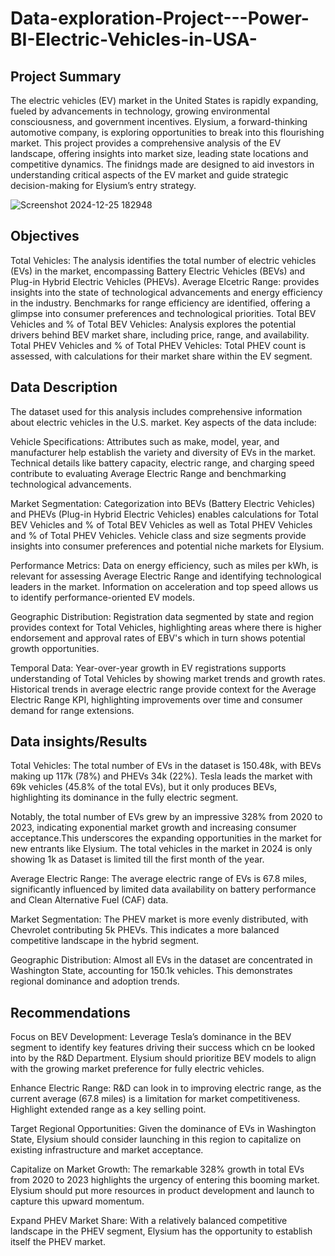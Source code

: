# Data-exploration-Project---Power-BI-Electric-Vehicles-in-USA-

## Project Summary

The electric vehicles (EV) market in the United States is rapidly expanding, fueled by advancements in technology, growing environmental consciousness, and government incentives. Elysium, a forward-thinking automotive company, is exploring opportunities to break into this flourishing market. This project provides a comprehensive analysis of the EV landscape, offering insights into market size, leading state locations and competitive dynamics. The finidngs made are designed to aid investors in understanding critical aspects of the EV market and guide strategic decision-making for Elysium’s entry strategy.

![Screenshot 2024-12-25 182948](https://github.com/user-attachments/assets/008620c1-508b-4689-b8a8-05fba5202a1b)


## Objectives 
Total Vehicles: The analysis identifies the total number of electric vehicles (EVs) in the market, encompassing Battery Electric Vehicles (BEVs) and Plug-in Hybrid Electric Vehicles (PHEVs).
Average Elcetric Range: provides insights into the state of technological advancements and energy efficiency in the industry. Benchmarks for range efficiency are identified, offering a glimpse into consumer preferences and technological priorities.
Total BEV Vehicles and % of Total BEV Vehicles: Analysis explores the potential drivers behind BEV market share, including price, range, and availability.
Total PHEV Vehicles and % of Total PHEV Vehicles: Total PHEV count is assessed, with calculations for their market share within the EV segment.

## Data Description 
The dataset used for this analysis includes comprehensive information about electric vehicles in the U.S. market. Key aspects of the data include:

Vehicle Specifications:
Attributes such as make, model, year, and manufacturer help establish the variety and diversity of EVs in the market.
Technical details like battery capacity, electric range, and charging speed contribute to evaluating Average Electric Range and benchmarking technological advancements.

Market Segmentation:
Categorization into BEVs (Battery Electric Vehicles) and PHEVs (Plug-in Hybrid Electric Vehicles) enables calculations for Total BEV Vehicles and % of Total BEV Vehicles as well as Total PHEV Vehicles and % of Total PHEV Vehicles.
Vehicle class and size segments provide insights into consumer preferences and potential niche markets for Elysium.

Performance Metrics:
Data on energy efficiency, such as miles per kWh, is relevant for assessing Average Electric Range and identifying technological leaders in the market.
Information on acceleration and top speed allows us to identify performance-oriented EV models.

Geographic Distribution:
Registration data segmented by state and region provides context for Total Vehicles, highlighting areas where there is higher endorsement and approval rates of EBV's which in turn shows potential growth opportunities.

Temporal Data:
Year-over-year growth in EV registrations supports understanding of Total Vehicles by showing market trends and growth rates.
Historical trends in average electric range provide context for the Average Electric Range KPI, highlighting improvements over time and consumer demand for range extensions.



## Data insights/Results  

Total Vehicles:
The total number of EVs in the dataset is 150.48k, with BEVs making up 117k (78%) and PHEVs 34k (22%).
Tesla leads the market with 69k vehicles (45.8% of the total EVs), but it only produces BEVs, highlighting its dominance in the fully electric segment.

Notably, the total number of EVs grew by an impressive 328% from 2020 to 2023, indicating exponential market growth and increasing consumer acceptance.This underscores the expanding opportunities in the market for new entrants like Elysium. The total vehicles in the market in 2024 is only showing 1k as Dataset is limited till the first month of the year. 

Average Electric Range:
The average electric range of EVs is 67.8 miles, significantly influenced by limited data availability on battery performance and Clean Alternative Fuel (CAF) data.

Market Segmentation:
The PHEV market is more evenly distributed, with Chevrolet contributing 5k PHEVs. This indicates a more balanced competitive landscape in the hybrid segment.

Geographic Distribution:
Almost all EVs in the dataset are concentrated in Washington State, accounting for 150.1k vehicles. This demonstrates regional dominance and adoption trends.

## Recommendations
Focus on BEV Development:
Leverage Tesla’s dominance in the BEV segment to identify key features driving their success which cn be looked into by the R&D Department. Elysium should prioritize BEV models to align with the growing market preference for fully electric vehicles.

Enhance Electric Range:
R&D can look in to improving electric range, as the current average (67.8 miles) is a limitation for market competitiveness. Highlight extended range as a key selling point.

Target Regional Opportunities:
Given the dominance of EVs in Washington State, Elysium should consider launching in this region to capitalize on existing infrastructure and market acceptance.

Capitalize on Market Growth:
The remarkable 328% growth in total EVs from 2020 to 2023 highlights the urgency of entering this booming market. Elysium should put more resources in product development and launch to capture this upward momentum.

Expand PHEV Market Share:
With a relatively balanced competitive landscape in the PHEV segment, Elysium has the opportunity to establish itself the PHEV market.






